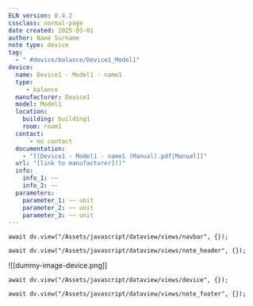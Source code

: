 ```yaml
---
ELN version: 0.4.2
cssclass: normal-page
date created: 2025-03-01
author: Name Surname
note type: device
tag: 
  - " #device/balance/Device1_Model1"
device:
  name: Device1 - Model1 - name1
  type: 
     - balance
  manufacturer: Device1
  model: Model1
  location:
    building: building1
    room: room1
  contact: 
      - no contact
  documentation:
    - "[[Device1 - Model1 - name1 (Manual).pdf|Manual]]"
  url: "[link to manufacturer]()"
  info:
    info_1: ~~
    info_2: ~~
  parameters:
    parameter_1: ~~ unit
    parameter_2: ~~ unit
    parameter_3: ~~ unit
---
```


```dataviewjs
await dv.view("/Assets/javascript/dataview/views/navbar", {});
```

```dataviewjs
await dv.view("/Assets/javascript/dataview/views/note_header", {});
```

![[dummy-image-device.png]]

```dataviewjs
await dv.view("/Assets/javascript/dataview/views/device", {});
```




```dataviewjs
await dv.view("/Assets/javascript/dataview/views/note_footer", {});
```
